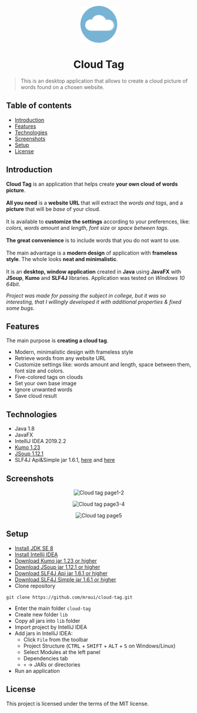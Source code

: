 <p align="center">
  <img src="./src/Assets/Images/icon.png" alt="Cloud Tag logo icon" width="100"/>
</p>
<h1 align="center">
	Cloud Tag
</h1>

> This is an desktop application that allows to create a cloud picture of words found on a chosen website.

## Table of contents
* [Introduction](#introduction)
* [Features](#features)
* [Technologies](#technologies)
* [Screenshots](#screenshots)
* [Setup](#setup)
* [License](#license)

## Introduction
**Cloud Tag** is an application that helps create **your own cloud of words picture**.
</br></br>
**All you need** is a **website URL** that will extract the *words and tags*, and a **picture** that will be *base* of your cloud.
</br></br>
It is available to **customize the settings** according to your preferences, like: *colors*, *words amount* and *length*, *font size* or *space between tags*.
</br></br>
**The great convenience** is to include words that you do not want to use.
</br></br>
The main advantage is a **modern design** of application with **frameless style**. The whole looks **neat and minimalistic**.
</br></br>
It is an **desktop, window application** created in **Java** using **JavaFX** with **JSoup**, **Kumo** and **SLF4J** libraries. Application was tested on *Windows 10 64bit*.

*Project was made for passing the subject in college, but it was so interesting, that I willingly developed it with additional properties & fixed some bugs.*

## Features
The main purpose is **creating a cloud tag**. 
* Modern, minimalistic design with frameless style
* Retrieve words from any website URL
* Customize settings like: words amount and length, space between them, font size and colors.
* Five-colored tags on clouds
* Set your own base image
* Ignore unwanted words
* Save cloud result

## Technologies
* Java 1.8
* JavaFX
* IntelliJ IDEA 2019.2.2
* [Kumo 1.23](https://github.com/kennycason/kumo)
* [JSoup 1.12.1](https://jsoup.org/)
* SLF4J Api&Simple jar 1.6.1, [here](https://mvnrepository.com/artifact/org.slf4j/slf4j-api/1.6.1) and [here](https://mvnrepository.com/artifact/org.slf4j/slf4j-simple/1.6.1)

## Screenshots
<p align="center">
  <img src="https://i.ibb.co/CPXHhkd/screen1cloudtag.png" alt="Cloud tag page1-2"/>
</p>
<p align="center">
  <img src="https://i.ibb.co/rkMt4x1/screen2cloudtag.png" alt="Cloud tag page3-4"/>
</p>
<p align="center">
  <img src="https://i.ibb.co/GWCByw6/screen3cloudtag.png" alt="Cloud tag page5"/>
</p>

## Setup
* [Install JDK SE 8](https://www.oracle.com/technetwork/java/javase/downloads/jdk8-downloads-2133151.html)
* [Install Intellij IDEA](https://www.jetbrains.com/idea/download/)
* [Download Kumo jar 1.23 or higher](https://mvnrepository.com/artifact/com.kennycason/kumo)
* [Download JSoup jar 1.12.1 or higher](https://jsoup.org/download)
* [Download SLF4J Api jar 1.6.1 or higher](https://mvnrepository.com/artifact/org.slf4j/slf4j-api)
* [Download SLF4J Simple jar 1.6.1 or higher](https://mvnrepository.com/artifact/org.slf4j/slf4j-simple)
* Clone repository
```
git clone https://github.com/mroui/cloud-tag.git
```
* Enter the main folder `cloud-tag`
* Create new folder `lib`
* Copy all jars into `lib` folder
* Import project by IntelliJ IDEA
* Add jars in IntelliJ IDEA:
    * Click `File` from the toolbar
    * Project Structure (<kbd>CTRL</kbd> + <kbd>SHIFT</kbd> + <kbd>ALT</kbd> + <kbd>S</kbd> on Windows/Linux)
    * Select Modules at the left panel
    * Dependencies tab
    * `+` -> JARs or directories
* Run an application

## License
This project is licensed under the terms of the MIT license.